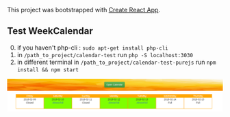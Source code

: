 This project was bootstrapped with [Create React App](https://github.com/facebookincubator/create-react-app).

## Test WeekCalendar


0) if you haven't php-cli :
  `sudo apt-get install php-cli`
1) in `/path_to_project/calendar-test` run `php -S localhost:3030`
2) in different terminal in `/path_to_project/calendar-test-purejs` run `npm install && npm start`


![alt text](https://raw.githubusercontent.com/kirill-kuparev/clendar-test/master/public/img/preview.png)